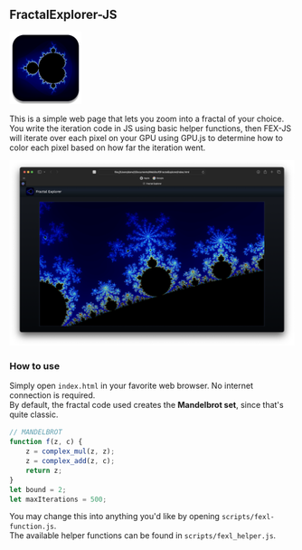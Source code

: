 ## FractalExplorer-JS

![FEX-JS Logo](https://raw.githubusercontent.com/fishydarwin/FractalExplorer-JS/main/assets/icon.png)

This is a simple web page that lets you zoom into a fractal of your choice.  
You write the iteration code in JS using basic helper functions, then FEX-JS will iterate over each pixel on your GPU using GPU.js to determine how to color each pixel based on how far the iteration went.

![Page on Safari](https://raw.githubusercontent.com/fishydarwin/FractalExplorer-JS/main/assets/example.png)

### How to use

Simply open `index.html` in your favorite web browser. No internet connection is required.  
By default, the fractal code used creates the **Mandelbrot set**, since that's quite classic.

```js
// MANDELBROT
function f(z, c) {
    z = complex_mul(z, z);
    z = complex_add(z, c);
    return z;
}
let bound = 2;
let maxIterations = 500;
```

You may change this into anything you'd like by opening `scripts/fexl-function.js`.  
The available helper functions can be found in `scripts/fexl_helper.js`.
